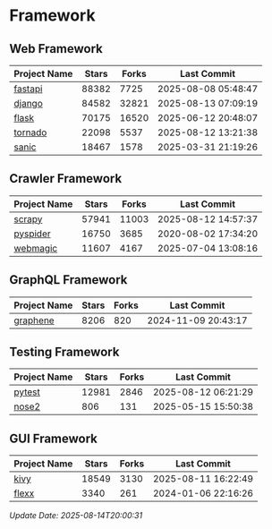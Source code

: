 # Framework

## Web Framework
| Project Name | Stars | Forks | Last Commit |
| ------------ | ----- | ----- | ----------- |
| [fastapi](https://github.com/fastapi/fastapi) | 88382 | 7725 | 2025-08-08 05:48:47 |
| [django](https://github.com/django/django) | 84582 | 32821 | 2025-08-13 07:09:19 |
| [flask](https://github.com/pallets/flask) | 70175 | 16520 | 2025-06-12 20:48:07 |
| [tornado](https://github.com/tornadoweb/tornado) | 22098 | 5537 | 2025-08-12 13:21:38 |
| [sanic](https://github.com/sanic-org/sanic) | 18467 | 1578 | 2025-03-31 21:19:26 |

## Crawler Framework
| Project Name | Stars | Forks | Last Commit |
| ------------ | ----- | ----- | ----------- |
| [scrapy](https://github.com/scrapy/scrapy) | 57941 | 11003 | 2025-08-12 14:57:37 |
| [pyspider](https://github.com/binux/pyspider) | 16750 | 3685 | 2020-08-02 17:34:20 |
| [webmagic](https://github.com/code4craft/webmagic) | 11607 | 4167 | 2025-07-04 13:08:16 |

## GraphQL Framework
| Project Name | Stars | Forks | Last Commit |
| ------------ | ----- | ----- | ----------- |
| [graphene](https://github.com/graphql-python/graphene) | 8206 | 820 | 2024-11-09 20:43:17 |

## Testing Framework
| Project Name | Stars | Forks | Last Commit |
| ------------ | ----- | ----- | ----------- |
| [pytest](https://github.com/pytest-dev/pytest) | 12981 | 2846 | 2025-08-12 06:21:29 |
| [nose2](https://github.com/nose-devs/nose2) | 806 | 131 | 2025-05-15 15:50:38 |

## GUI Framework
| Project Name | Stars | Forks | Last Commit |
| ------------ | ----- | ----- | ----------- |
| [kivy](https://github.com/kivy/kivy) | 18549 | 3130 | 2025-08-11 16:22:49 |
| [flexx](https://github.com/flexxui/flexx) | 3340 | 261 | 2024-01-06 22:16:26 |

*Update Date: 2025-08-14T20:00:31*